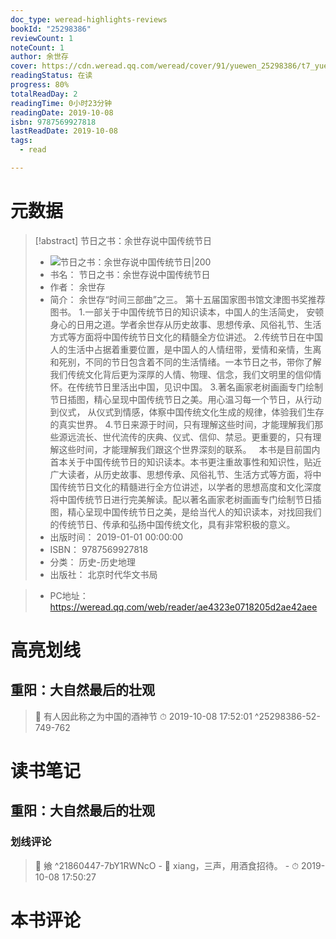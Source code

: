 ```yaml
---
doc_type: weread-highlights-reviews
bookId: "25298386"
reviewCount: 1
noteCount: 1
author: 余世存
cover: https://cdn.weread.qq.com/weread/cover/91/yuewen_25298386/t7_yuewen_252983861700477101.jpg
readingStatus: 在读
progress: 80%
totalReadDay: 2
readingTime: 0小时23分钟
readingDate: 2019-10-08
isbn: 9787569927818
lastReadDate: 2019-10-08
tags:
  - read

---
```

# 元数据
> [!abstract] 节日之书：余世存说中国传统节日
> - ![ 节日之书：余世存说中国传统节日|200](https://cdn.weread.qq.com/weread/cover/91/yuewen_25298386/t7_yuewen_252983861700477101.jpg)
> - 书名： 节日之书：余世存说中国传统节日
> - 作者： 余世存
> - 简介： 余世存“时间三部曲”之三。
第十五届国家图书馆文津图书奖推荐图书。
1.一部关于中国传统节日的知识读本，中国人的生活简史， 安顿身心的日用之道。学者余世存从历史故事、思想传承、风俗礼节、生活方式等方面将中国传统节日文化的精髓全方位讲述。
2.传统节日在中国人的生活中占据着重要位置，是中国人的人情纽带，爱情和亲情，生离和死别，不同的节日包含着不同的生活情绪。一本节日之书，带你了解我们传统文化背后更为深厚的人情、物理、信念，我们文明里的信仰情怀。在传统节日里活出中国，见识中国。
3.著名画家老树画画专门绘制节日插图，精心呈现中国传统节日之美。用心温习每一个节日，从行动到仪式， 从仪式到情感，体察中国传统文化生成的规律，体验我们生存的真实世界。
4.节日来源于时间，只有理解这些时间，才能理解我们那些源远流长、世代流传的庆典、仪式、信仰、禁忌。更重要的，只有理解这些时间，才能理解我们跟这个世界深刻的联系。
 
本书是目前国内首本关于中国传统节日的知识读本。本书更注重故事性和知识性，贴近广大读者，从历史故事、思想传承、风俗礼节、生活方式等方面，将中国传统节日文化的精髓进行全方位讲述，以学者的思想高度和文化深度将中国传统节日进行完美解读。配以著名画家老树画画专门绘制节日插图，精心呈现中国传统节日之美，是给当代人的知识读本，对找回我们的传统节日、传承和弘扬中国传统文化，具有非常积极的意义。
> - 出版时间： 2019-01-01 00:00:00
> - ISBN： 9787569927818
> - 分类： 历史-历史地理
> - 出版社： 北京时代华文书局

> - PC地址：https://weread.qq.com/web/reader/ae4323e0718205d2ae42aee

# 高亮划线

## 重阳：大自然最后的壮观

> 📌 有人因此称之为中国的酒神节 
> ⏱ 2019-10-08 17:52:01 ^25298386-52-749-762

# 读书笔记

## 重阳：大自然最后的壮观

### 划线评论
> 📌 飨  ^21860447-7bY1RWNcO
    - 💭 xiang，三声，用酒食招待。
    - ⏱ 2019-10-08 17:50:27
   
# 本书评论

